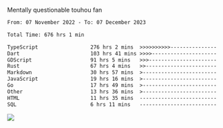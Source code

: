 Mentally questionable touhou fan



<!--START_SECTION:waka-->

```txt
From: 07 November 2022 - To: 07 December 2023

Total Time: 676 hrs 1 min

TypeScript                 276 hrs 2 mins  >>>>>>>>>>---------------   40.85 %
Dart                       103 hrs 41 mins >>>>---------------------   15.34 %
GDScript                   91 hrs 5 mins   >>>----------------------   13.48 %
Rust                       67 hrs 4 mins   >>-----------------------   09.92 %
Markdown                   30 hrs 57 mins  >------------------------   04.58 %
JavaScript                 19 hrs 16 mins  >------------------------   02.85 %
Go                         17 hrs 49 mins  >------------------------   02.64 %
Other                      13 hrs 36 mins  >------------------------   02.01 %
HTML                       11 hrs 35 mins  -------------------------   01.72 %
SQL                        6 hrs 11 mins   -------------------------   00.92 %
```

<!--END_SECTION:waka-->

![](https://cdn.discordapp.com/attachments/825577206696771664/1166420405674856468/win.gif?ex=654a6ca7&is=6537f7a7&hm=84f02d38afcaba0d0e8904ff04caaa8c281686a27d5cdea7403e065ad7b47f78&)
